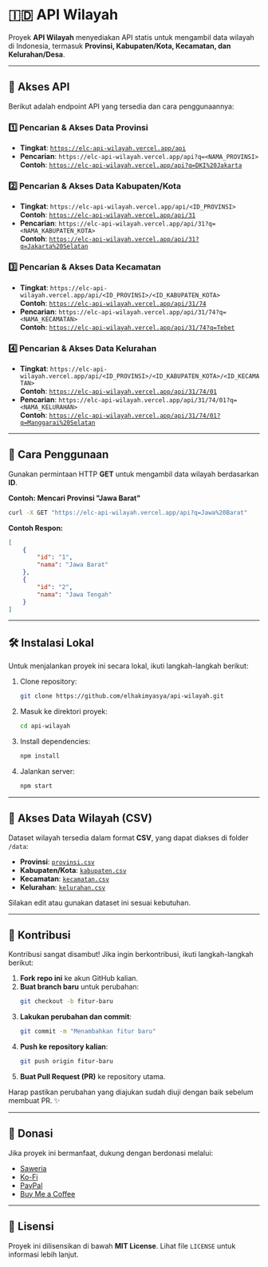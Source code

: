 # 🇮🇩 API Wilayah

Proyek **API Wilayah** menyediakan API statis untuk mengambil data wilayah di Indonesia, termasuk **Provinsi, Kabupaten/Kota, Kecamatan, dan Kelurahan/Desa**.

---

## 🚀 Akses API

Berikut adalah endpoint API yang tersedia dan cara penggunaannya:

### 1️⃣ Pencarian & Akses Data Provinsi
- **Tingkat**: [`https://elc-api-wilayah.vercel.app/api`](https://elc-api-wilayah.vercel.app/api)
- **Pencarian**: `https://elc-api-wilayah.vercel.app/api?q=<NAMA_PROVINSI>`  
  **Contoh**: [`https://elc-api-wilayah.vercel.app/api?q=DKI%20Jakarta`](https://elc-api-wilayah.vercel.app/api?q=DKI%20Jakarta)

### 2️⃣ Pencarian & Akses Data Kabupaten/Kota
- **Tingkat**: `https://elc-api-wilayah.vercel.app/api/<ID_PROVINSI>`  
  **Contoh**: [`https://elc-api-wilayah.vercel.app/api/31`](https://elc-api-wilayah.vercel.app/api/31)
- **Pencarian**: `https://elc-api-wilayah.vercel.app/api/31?q=<NAMA_KABUPATEN_KOTA>`  
  **Contoh**: [`https://elc-api-wilayah.vercel.app/api/31?q=Jakarta%20Selatan`](https://elc-api-wilayah.vercel.app/api/31?q=Jakarta%20Selatan)


### 3️⃣ Pencarian & Akses Data Kecamatan
- **Tingkat**: `https://elc-api-wilayah.vercel.app/api/<ID_PROVINSI>/<ID_KABUPATEN_KOTA>`  
  **Contoh**: [`https://elc-api-wilayah.vercel.app/api/31/74`](https://elc-api-wilayah.vercel.app/api/31/74)
- **Pencarian**: `https://elc-api-wilayah.vercel.app/api/31/74?q=<NAMA_KECAMATAN>`  
  **Contoh**: [`https://elc-api-wilayah.vercel.app/api/31/74?q=Tebet`](https://elc-api-wilayah.vercel.app/api/31/74?q=Tebet)


### 4️⃣ Pencarian & Akses Data Kelurahan
- **Tingkat**: `https://elc-api-wilayah.vercel.app/api/<ID_PROVINSI>/<ID_KABUPATEN_KOTA>/<ID_KECAMATAN>`  
  **Contoh**: [`https://elc-api-wilayah.vercel.app/api/31/74/01`](https://elc-api-wilayah.vercel.app/api/31/74/01)
- **Pencarian**: `https://elc-api-wilayah.vercel.app/api/31/74/01?q=<NAMA_KELURAHAN>`  
  **Contoh**: [`https://elc-api-wilayah.vercel.app/api/31/74/01?q=Manggarai%20Selatan`](https://elc-api-wilayah.vercel.app/api/31/74/01?q=Manggarai%20Selatan)

---

## 📖 Cara Penggunaan

Gunakan permintaan HTTP **GET** untuk mengambil data wilayah berdasarkan **ID**.

**Contoh: Mencari Provinsi "Jawa Barat"**
```sh
curl -X GET "https://elc-api-wilayah.vercel.app/api?q=Jawa%20Barat"
```

**Contoh Respon:**
```json
[
    {
        "id": "1",
        "nama": "Jawa Barat"
    },
    {
        "id": "2",
        "nama": "Jawa Tengah"
    }
]
```

---

## 🛠️ Instalasi Lokal

Untuk menjalankan proyek ini secara lokal, ikuti langkah-langkah berikut:

1. Clone repository:
    ```sh
    git clone https://github.com/elhakimyasya/api-wilayah.git
    ```
2. Masuk ke direktori proyek:
    ```sh
    cd api-wilayah
    ```
3. Install dependencies:
    ```sh
    npm install
    ```
4. Jalankan server:
    ```sh
    npm start
    ```

---

## 📂 Akses Data Wilayah (CSV)

Dataset wilayah tersedia dalam format **CSV**, yang dapat diakses di folder `/data`:

- **Provinsi**: [`provinsi.csv`](data/provinsi.csv)
- **Kabupaten/Kota**: [`kabupaten.csv`](data/kabupaten.csv)
- **Kecamatan**: [`kecamatan.csv`](data/kecamatan.csv)
- **Kelurahan**: [`kelurahan.csv`](data/kelurahan.csv)

Silakan edit atau gunakan dataset ini sesuai kebutuhan.

---

## 🤝 Kontribusi

Kontribusi sangat disambut! Jika ingin berkontribusi, ikuti langkah-langkah berikut:

1. **Fork repo ini** ke akun GitHub kalian.
2. **Buat branch baru** untuk perubahan:
   ```sh
   git checkout -b fitur-baru
   ```
3. **Lakukan perubahan dan commit**:
   ```sh
   git commit -m "Menambahkan fitur baru"
   ```
4. **Push ke repository kalian**:
   ```sh
   git push origin fitur-baru
   ```
5. **Buat Pull Request (PR)** ke repository utama.

Harap pastikan perubahan yang diajukan sudah diuji dengan baik sebelum membuat PR. ✨

---

## 💖 Donasi

Jika proyek ini bermanfaat, dukung dengan berdonasi melalui:

- [Saweria](https://saweria.co/yasyaelhakim)
- [Ko-Fi](https://ko-fi.com/elhakimyasya)
- [PayPal](https://www.paypal.me/yasyaelhakim/5)
- [Buy Me a Coffee](https://www.buymeacoffee.com/yasyaelhakim)

---

## 📜 Lisensi

Proyek ini dilisensikan di bawah **MIT License**. Lihat file `LICENSE` untuk informasi lebih lanjut.

